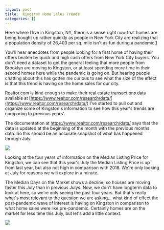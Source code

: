 ```yaml
---
layout: post
title:  Kingston Home Sales Trends
categories: []
---
```



Here where I live in Kingston, NY, there is a sense right now that homes are being bought up rather quickly as people in New York City are realizing that a population density of 26,403 per sq. mile isn't as fun during a pandemic.[1] 

You'll hear anecdotes from people looking for a first home of having their offers beaten by quick and high cash offers from New York City buyers. You don't need a dataset to get the general feeling that more people from Brooklyn are moving to Kingston, or at least spending more time in their second homes here while the pandemic is going on. But hearing people chatting about this has gotten me curious to see what the size of the effect is that this trend is having on the home sales for our city. 

Realtor.com is kind enough to make their real estate transactions data available at [https://www.realtor.com/research/data/](https://www.realtor.com/research/data/)
I've started to pull out and organize some of Kingston's information to see how this year's trends are comparing to previous years'.

The documentation at https://www.realtor.com/research/data/ says that the data is updated at the beginning of the month with the previous months data. So this should be an accurate snapshot of what has happened through July. 


<img src="https://oroconnor.github.io/td/images/kingstondata_1.jpg">


Looking at the four years of information on the Median Listing Price for Kingston, we can see that this year's July the Median Listing Price is up from last year, but also not high in comparison with 2018. We're only looking at July for reasons we will explore in a minute.

The Median Days on the Market shows a decline, so houses are moving faster this July than in previous Julys. Now, we don't have longterm data to look at here, so we're only seeing the past four years. But that's really what's most relevant to the question we are asking... what kind of effect the post-pandemic wave of interest is having on Kingston in comparison to what home sales were like pre-pandemic. Certainly homes are on the market for less time this July, but let's add a little context. 

<img src="https://oroconnor.github.io/td/images/kingstondata_2.jpg">
















[1]: https://en.wikipedia.org/wiki/Demographics_of_New_York_City
